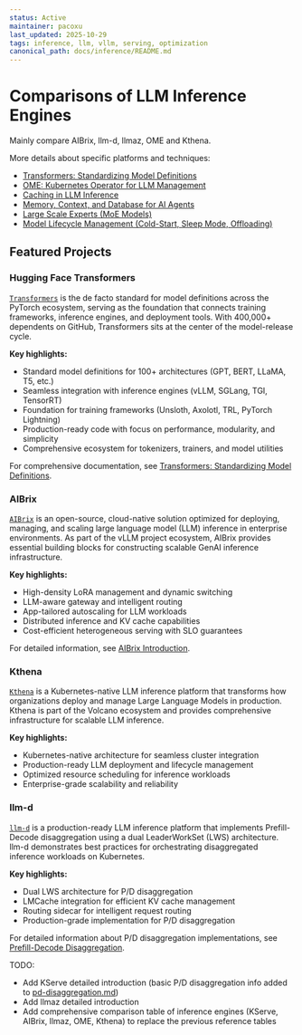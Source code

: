 ```yaml
---
status: Active
maintainer: pacoxu
last_updated: 2025-10-29
tags: inference, llm, vllm, serving, optimization
canonical_path: docs/inference/README.md
---
```


# Comparisons of LLM Inference Engines

Mainly compare AIBrix, llm-d, llmaz, OME and Kthena.

More details about specific platforms and techniques:

- [Transformers: Standardizing Model Definitions](./transformers.md)
- [OME: Kubernetes Operator for LLM Management](./ome.md)
- [Caching in LLM Inference](./caching.md)
- [Memory, Context, and Database for AI Agents](./memory-context-db.md)
- [Large Scale Experts (MoE Models)](./large-scale-experts.md)
- [Model Lifecycle Management (Cold-Start, Sleep Mode, Offloading)](./model-lifecycle.md)

## Featured Projects

### Hugging Face Transformers

<a href="https://github.com/huggingface/transformers">`Transformers`</a> is the
de facto standard for model definitions across the PyTorch ecosystem, serving
as the foundation that connects training frameworks, inference engines, and
deployment tools. With 400,000+ dependents on GitHub, Transformers sits at the
center of the model-release cycle.

**Key highlights:**

- Standard model definitions for 100+ architectures (GPT, BERT, LLaMA, T5, etc.)
- Seamless integration with inference engines (vLLM, SGLang, TGI, TensorRT)
- Foundation for training frameworks (Unsloth, Axolotl, TRL, PyTorch Lightning)
- Production-ready code with focus on performance, modularity, and simplicity
- Comprehensive ecosystem for tokenizers, trainers, and model utilities

For comprehensive documentation, see
[Transformers: Standardizing Model Definitions](./transformers.md).

### AIBrix

[`AIBrix`](https://github.com/vllm-project/aibrix) is an open-source,
cloud-native solution optimized for deploying, managing, and scaling
large language model (LLM) inference in enterprise environments. As part
of the vLLM project ecosystem, AIBrix provides essential building blocks
for constructing scalable GenAI inference infrastructure.

**Key highlights:**

- High-density LoRA management and dynamic switching
- LLM-aware gateway and intelligent routing
- App-tailored autoscaling for LLM workloads
- Distributed inference and KV cache capabilities
- Cost-efficient heterogeneous serving with SLO guarantees

For detailed information, see [AIBrix Introduction](./aibrix.md).

### Kthena

[`Kthena`](https://github.com/volcano-sh/kthena) is a Kubernetes-native LLM
inference platform that transforms how organizations deploy and manage Large
Language Models in production. Kthena is part of the Volcano ecosystem and
provides comprehensive infrastructure for scalable LLM inference.

**Key highlights:**

- Kubernetes-native architecture for seamless cluster integration
- Production-ready LLM deployment and lifecycle management
- Optimized resource scheduling for inference workloads
- Enterprise-grade scalability and reliability

### llm-d

[`llm-d`](https://github.com/llm-d/llm-d) is a production-ready LLM inference
platform that implements Prefill-Decode disaggregation using a dual
LeaderWorkSet (LWS) architecture. llm-d demonstrates best practices for
orchestrating disaggregated inference workloads on Kubernetes.

**Key highlights:**

- Dual LWS architecture for P/D disaggregation
- LMCache integration for efficient KV cache management
- Routing sidecar for intelligent request routing
- Production-grade implementation for P/D disaggregation

For detailed information about P/D disaggregation implementations, see
[Prefill-Decode Disaggregation](./pd-disaggregation.md).

TODO:

- Add KServe detailed introduction (basic P/D disaggregation info added to
  [pd-disaggregation.md](./pd-disaggregation.md))
- Add llmaz detailed introduction
- Add comprehensive comparison table of inference engines (KServe, AIBrix,
  llmaz, OME, Kthena) to replace the previous reference tables

